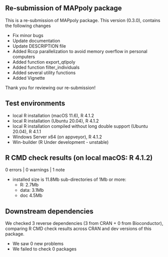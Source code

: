 ## Re-submission of MAPpoly package

This is a re-submission of MAPpoly package. This version (0.3.0), contains the following changes

  - Fix minor bugs 
  - Update documentation 
  - Update DESCRIPTION file
  - Added Rccp parallelization to avoid memory overflow in personal computers
  - Added function export_qtlpoly
  - Added function filter_individuals
  - Added several utility functions
  - Added Vignette

Thank you for reviewing our re-submission!

## Test environments
* local R installation (macOS 11.6), R 4.1.2
* local R installation (Ubuntu 20.04), R 4.1.2
* local R installation compiled without long double support (Ubuntu 20.04), R 4.1.1
* Windows Server x64 (on appveyor), R 4.1.2
* Win-builder (R Under development - unstable)

## R CMD check results (on local macOS: R 4.1.2)

0 errors | 0 warnings | 1 note

* installed size is 11.8Mb
  sub-directories of 1Mb or more:
    * R:      2.7Mb
    * data:   3.1Mb
    * doc     4.5Mb

## Downstream dependencies

We checked 3 reverse dependencies (3 from CRAN + 0 from Bioconductor), comparing R CMD check results across CRAN and dev versions of this package.

 * We saw 0 new problems
 * We failed to check 0 packages
